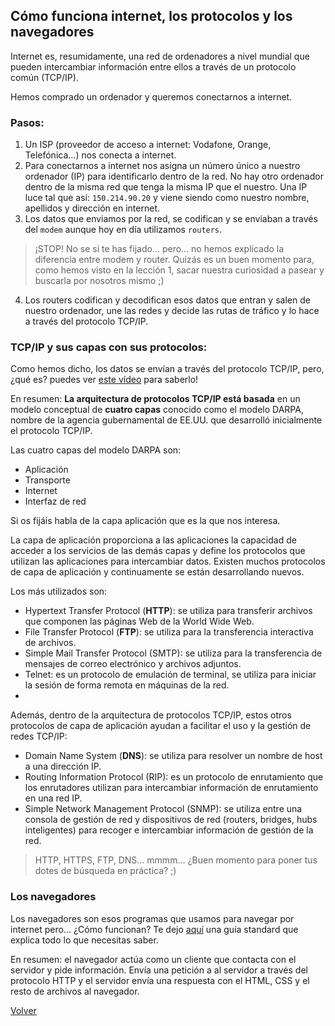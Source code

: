 ## Cómo funciona internet, los protocolos y los navegadores

Internet es, resumidamente, una red de ordenadores a nivel mundial que pueden intercambiar información entre ellos a través de un protocolo común (TCP/IP).

Hemos comprado un ordenador y queremos conectarnos a internet.

### **Pasos:**

1. Un ISP (proveedor de acceso a internet: Vodafone, Orange, Telefónica...) nos conecta a internet.
2. Para conectarnos a internet nos asigna un número único a nuestro ordenador (IP) para identificarlo dentro de la red. No hay otro ordenador dentro de la misma red que tenga la misma IP que el nuestro. Una IP luce tal que así: `150.214.90.20` y viene siendo como nuestro nombre, apellidos y dirección en internet.
3. Los datos que enviamos por la red, se codifican y se enviaban a través del `modem` aunque hoy en día utilizamos `routers`.

> ¡STOP! No se si te has fijado... pero... no hemos explicado la diferencia entre modem y router. Quizás es un buen momento para, como hemos visto en la lección 1, sacar nuestra curiosidad a pasear y buscarla por nosotros mismo ;)

4. Los routers codifican y decodifican esos datos que entran y salen de nuestro ordenador, une las redes y decide las rutas de tráfico y lo hace a través del protocolo TCP/IP.

### TCP/IP y sus capas con sus protocolos:
Como hemos dicho, los datos se envían a través del protocolo TCP/IP, pero, ¿qué es? puedes ver [este vídeo](https://www.youtube.com/watch?v=JQDCL17sARA) para saberlo!

En resumen: **La arquitectura de protocolos TCP/IP está basada** en un modelo conceptual de **cuatro capas** conocido como el modelo DARPA, nombre de la agencia gubernamental de EE.UU. que desarrolló inicialmente el protocolo TCP/IP.

Las cuatro capas del modelo DARPA son:

- Aplicación
- Transporte
- Internet
- Interfaz de red

Si os fijáis habla de la capa aplicación que es la que nos interesa.

La capa de aplicación proporciona a las aplicaciones la capacidad de acceder a los servicios de las demás capas y define los protocolos que utilizan las aplicaciones para intercambiar datos. Existen muchos protocolos de capa de aplicación y continuamente se están desarrollando nuevos.

Los más utilizados son:

- Hypertext Transfer Protocol (**HTTP**): se utiliza para transferir archivos que componen las páginas Web de la World Wide Web.
- File Transfer Protocol (**FTP**): se utiliza para la transferencia interactiva de archivos.
- Simple Mail Transfer Protocol (SMTP): se utiliza para la transferencia de mensajes de correo electrónico y archivos adjuntos.
- Telnet: es un protocolo de emulación de terminal, se utiliza para iniciar la sesión de forma remota en máquinas de la red.
-

Además, dentro de la arquitectura de protocolos TCP/IP, estos otros protocolos de capa de aplicación ayudan a facilitar el uso y la gestión de redes TCP/IP:

- Domain Name System (**DNS**): se utiliza para resolver un nombre de host a una dirección IP.
- Routing Information Protocol (RIP): es un protocolo de enrutamiento que los enrutadores utilizan para intercambiar información de enrutamiento en una red IP.
- Simple Network Management Protocol (SNMP): se utiliza entre una consola de gestión de red y dispositivos de red (routers, bridges, hubs inteligentes) para recoger e intercambiar información de gestión de la red.

> HTTP, HTTPS, FTP, DNS... mmmm... ¿Buen momento para poner tus dotes de búsqueda en práctica? ;)

### Los navegadores

Los navegadores son esos programas que usamos para navegar por internet pero... ¿Cómo funcionan?
Te dejo [aquí](https://www.html5rocks.com/en/tutorials/internals/howbrowserswork/) una guía standard que explica todo lo que necesitas saber.

En resumen: el navegador actúa como un cliente que contacta con el servidor y pide información. Envía una petición a al servidor a través del protocolo HTTP y el servidor envía una respuesta con el HTML, CSS y el resto de archivos al navegador.

[Volver](../README.md)
